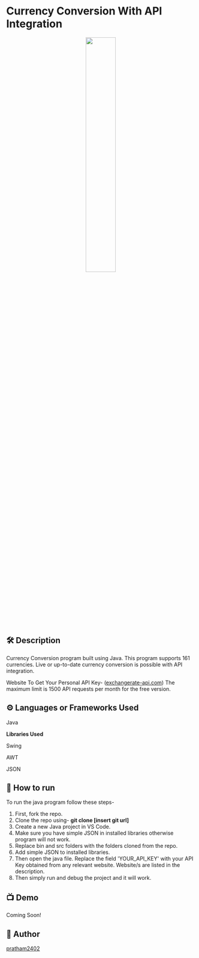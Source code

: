 
# Currency Conversion With API Integration

<p align="center">
<img src="https://play-lh.googleusercontent.com/Bddip99b3uI3X3i2Z0M7NxBgcZ0q6jyjVHd7Q1zHEzvs_1jlVuNc_57dl-QsF3S-_Nw" width=40% height=40%>


## 🛠️ Description
<!--Remove the below lines and add yours -->
Currency Conversion program built using Java. This program supports 161 currencies. Live or up-to-date currency conversion is possible with API integration.

Website To Get Your Personal API Key-
([exchangerate-api.com](https://www.exchangerate-api.com/))
The maximum limit is 1500 API requests per month for the free version.

## ⚙️ Languages or Frameworks Used
<!--Remove the below lines and add yours -->
Java

<b>Libraries Used</b>

Swing

AWT

JSON

## 🌟 How to run
<!--Remove the below lines and add yours -->
To run the java program follow these steps-
1) First, fork the repo.
2) Clone the repo using- <b>git clone [insert git url]</b>
3) Create a new Java project in VS Code.
4) Make sure you have simple JSON in installed libraries otherwise program will not work.
5) Replace bin and src folders with the folders cloned from the repo.
6) Add simple JSON to installed libraries.
7) Then open the java file. Replace the field 'YOUR_API_KEY' with your API Key obtained from any relevant website. Website/s are listed in the description.
8) Then simply run and debug the project and it will work.

## 📺 Demo
Coming Soon!

## 🤖 Author
[pratham2402](https://github.com/pratham2402)

